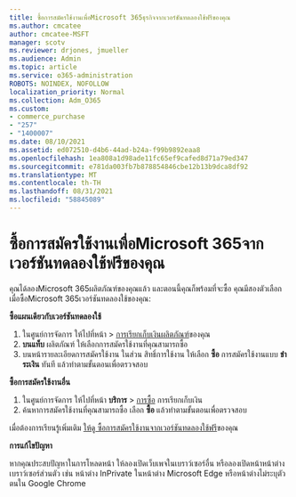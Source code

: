 ```yaml
---
title: ซื้อการสมัครใช้งานเพื่อMicrosoft 365ธุรกิจจากเวอร์ชันทดลองใช้ฟรีของคุณ
ms.author: cmcatee
author: cmcatee-MSFT
manager: scotv
ms.reviewer: drjones, jmueller
ms.audience: Admin
ms.topic: article
ms.service: o365-administration
ROBOTS: NOINDEX, NOFOLLOW
localization_priority: Normal
ms.collection: Adm_O365
ms.custom:
- commerce_purchase
- "257"
- "1400007"
ms.date: 08/10/2021
ms.assetid: ed072510-d4b6-44ad-b24a-f99b9892eaa8
ms.openlocfilehash: 1ea808a1d98ade11fc65ef9cafed8d71a79ed347
ms.sourcegitcommit: e781da003fb7b878854846cbe12b13b9dca8df92
ms.translationtype: MT
ms.contentlocale: th-TH
ms.lasthandoff: 08/31/2021
ms.locfileid: "58845089"
---
```

# <a name="buy-a-subscription-to-microsoft-365-from-your-free-trial"></a>ซื้อการสมัครใช้งานเพื่อMicrosoft 365จากเวอร์ชันทดลองใช้ฟรีของคุณ

คุณได้ลองMicrosoft 365ผลิตภัณฑ์ของคุณแล้ว และตอนนี้คุณก็พร้อมที่จะซื้อ คุณมีสองตัวเลือกเมื่อซื้อMicrosoft 365เวอร์ชันทดลองใช้ของคุณ:
  
 **ซื้อแผนเดียวกับเวอร์ชันทดลองใช้**
  
1. ในศูนย์การจัดการ ให้ไปที่หน้า \> [การเรียกเก็บเงินผลิตภัณฑ์](https://go.microsoft.com/fwlink/p/?linkid=842054)ของคุณ
2. **บนแท็บ** ผลิตภัณฑ์ ให้เลือกการสมัครใช้งานที่คุณสามารถซื้อ
3. บนหน้ารายละเอียดการสมัครใช้งาน ในส่วน สิทธิ์การใช้งาน ให้เลือก **ซื้อ** การสมัครใช้งานแบบ **ชําระเงิน** ทันที แล้วทําตามขั้นตอนเพื่อตรวจสอบ
 
**ซื้อการสมัครใช้งานอื่น**
  
1. ในศูนย์การจัดการ ให้ไปที่หน้า **บริการ** \> [การซื้อ](https://go.microsoft.com/fwlink/p/?linkid=868433) การเรียกเก็บเงิน
2. ค้นหาการสมัครใช้งานที่คุณสามารถซื้อ เลือก **ซื้อ** แล้วทําตามขั้นตอนเพื่อตรวจสอบ

เมื่อต้องการเรียนรู้เพิ่มเติม [ให้ดู ซื้อการสมัครใช้งานจากเวอร์ชันทดลองใช้ฟรี](https://docs.microsoft.com/microsoft-365/commerce/try-or-buy-microsoft-365#buy-a-subscription-from-your-free-trial)ของคุณ

**การแก้ไขปัญหา**

หากคุณประสบปัญหาในการโหลดหน้า ให้ลองเปิดเว็บเพจในเบราว์เซอร์อื่น หรือลองเปิดหน้าหน้าต่างเบราว์เซอร์ส่วนตัว เช่น หน้าต่าง InPrivate ในหน้าต่าง Microsoft Edge หรือหน้าต่างไม่ระบุตัวตนใน Google Chrome